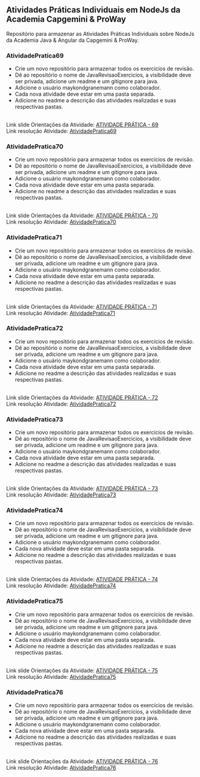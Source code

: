 # <h2>Atividades Práticas Individuais em NodeJs da Academia Capgemini & ProWay </h2>
Repositório para armazenar as Atividades Práticas Individuais sobre NodeJs da Academia Java &amp; Angular da Capgemini &amp; ProWay.

<h3>AtividadePratica69</h3>
<ul>
  <li>  Crie um novo repositório para armazenar todos os exercícios de revisão.</li>
  <li>  Dê ao repositório o nome de JavaRevisaoExercicios, a visibilidade deve ser privada, adicione um readme e um gitignore para java.</li>
  <li>  Adicione o usuário maykondgranemann como colaborador.</li>
  <li>  Cada nova atividade deve estar em uma pasta separada.</li>
  <li>  Adicione no readme a descrição das atividades realizadas e suas respectivas pastas.</li>
</ul>
<br />
Link slide Orientações da Atividade: <a href="https://docs.google.com/presentation/d/1TP_M1RPAM1O0jNNZZUV2CpdmapoDHpwEyn40RsSMH7A/edit#slide=id.gecd232fb99_0_0">ATIVIDADE PRÁTICA - 69<a/>
<br />   
Link resolução Atividade: <a href="https://github.com/ReAraujo/AtividadesPraticas_NodeJs_Individuais_AcademiaCapgeminiProWay/tree/main/AtividadePratica69">AtividadePratica69<a/>
<br />
  
<h3>AtividadePratica70</h3>
<ul>
  <li>  Crie um novo repositório para armazenar todos os exercícios de revisão.</li>
  <li>  Dê ao repositório o nome de JavaRevisaoExercicios, a visibilidade deve ser privada, adicione um readme e um gitignore para java.</li>
  <li>  Adicione o usuário maykondgranemann como colaborador.</li>
  <li>  Cada nova atividade deve estar em uma pasta separada.</li>
  <li>  Adicione no readme a descrição das atividades realizadas e suas respectivas pastas.</li>
</ul>
<br />
Link slide Orientações da Atividade: <a href="https://docs.google.com/presentation/d/18oNpoxOXyFM-__L2NvL4_-MSvd3ZomKuxLxVxyWsWHI/edit#slide=id.gecd232fb99_0_0">ATIVIDADE PRÁTICA - 70<a/>
<br />   
Link resolução Atividade: <a href="https://github.com/ReAraujo/AtividadesPraticas_NodeJs_Individuais_AcademiaCapgeminiProWay/tree/main/AtividadePratica70">AtividadePratica70<a/>
<br />

<h3>AtividadePratica71</h3>
<ul>
  <li>  Crie um novo repositório para armazenar todos os exercícios de revisão.</li>
  <li>  Dê ao repositório o nome de JavaRevisaoExercicios, a visibilidade deve ser privada, adicione um readme e um gitignore para java.</li>
  <li>  Adicione o usuário maykondgranemann como colaborador.</li>
  <li>  Cada nova atividade deve estar em uma pasta separada.</li>
  <li>  Adicione no readme a descrição das atividades realizadas e suas respectivas pastas.</li>
</ul>
<br />
Link slide Orientações da Atividade: <a href="https://docs.google.com/presentation/d/1IN9CflR_NonQskSmWXoZGY3lTwSJAmgqh5kYx_0aLnM/edit#slide=id.gecd232fb99_0_0">ATIVIDADE PRÁTICA - 71<a/>
<br />   
Link resolução Atividade: <a href="https://github.com/ReAraujo/AtividadesPraticas_NodeJs_Individuais_AcademiaCapgeminiProWay/tree/main/AtividadePratica71">AtividadePratica71<a/>
<br />
  
<h3>AtividadePratica72</h3>
<ul>
  <li>  Crie um novo repositório para armazenar todos os exercícios de revisão.</li>
  <li>  Dê ao repositório o nome de JavaRevisaoExercicios, a visibilidade deve ser privada, adicione um readme e um gitignore para java.</li>
  <li>  Adicione o usuário maykondgranemann como colaborador.</li>
  <li>  Cada nova atividade deve estar em uma pasta separada.</li>
  <li>  Adicione no readme a descrição das atividades realizadas e suas respectivas pastas.</li>
</ul>
<br />
Link slide Orientações da Atividade: <a href="https://docs.google.com/presentation/d/173vm0WsRdTEAK6McV3Sq-0cDb-orSMEARw6QySijRmg/edit#slide=id.gecd232fb99_0_0">ATIVIDADE PRÁTICA - 72<a/>
<br />   
Link resolução Atividade: <a href="https://github.com/ReAraujo/AtividadesPraticas_NodeJs_Individuais_AcademiaCapgeminiProWay/tree/main/AtividadePratica72">AtividadePratica72<a/>
<br />
  
<h3>AtividadePratica73</h3>
<ul>
  <li>  Crie um novo repositório para armazenar todos os exercícios de revisão.</li>
  <li>  Dê ao repositório o nome de JavaRevisaoExercicios, a visibilidade deve ser privada, adicione um readme e um gitignore para java.</li>
  <li>  Adicione o usuário maykondgranemann como colaborador.</li>
  <li>  Cada nova atividade deve estar em uma pasta separada.</li>
  <li>  Adicione no readme a descrição das atividades realizadas e suas respectivas pastas.</li>
</ul>
<br />
Link slide Orientações da Atividade: <a href="https://docs.google.com/presentation/d/1JG5vvgvooown_FrVcu1XlgCSnD24Q1cIoVqBlGUqHak/edit#slide=id.gecd232fb99_0_0">ATIVIDADE PRÁTICA - 73<a/>
<br />   
Link resolução Atividade: <a href="https://github.com/ReAraujo/AtividadesPraticas_NodeJs_Individuais_AcademiaCapgeminiProWay/tree/main/AtividadePratica73">AtividadePratica73<a/>
<br />
  
<h3>AtividadePratica74</h3>
<ul>
  <li>  Crie um novo repositório para armazenar todos os exercícios de revisão.</li>
  <li>  Dê ao repositório o nome de JavaRevisaoExercicios, a visibilidade deve ser privada, adicione um readme e um gitignore para java.</li>
  <li>  Adicione o usuário maykondgranemann como colaborador.</li>
  <li>  Cada nova atividade deve estar em uma pasta separada.</li>
  <li>  Adicione no readme a descrição das atividades realizadas e suas respectivas pastas.</li>
</ul>
<br />
Link slide Orientações da Atividade: <a href="https://docs.google.com/presentation/d/1x6Q-V-5UdRq1TaUpEE71ESttMEnqdYD1Pacqk9G3MSU/edit#slide=id.gecd232fb99_0_0">ATIVIDADE PRÁTICA - 74<a/>
<br />   
Link resolução Atividade: <a href="https://github.com/ReAraujo/AtividadesPraticas_NodeJs_Individuais_AcademiaCapgeminiProWay/tree/main/AtividadePratica74">AtividadePratica74<a/>
<br />
  
<h3>AtividadePratica75</h3>
<ul>
  <li>  Crie um novo repositório para armazenar todos os exercícios de revisão.</li>
  <li>  Dê ao repositório o nome de JavaRevisaoExercicios, a visibilidade deve ser privada, adicione um readme e um gitignore para java.</li>
  <li>  Adicione o usuário maykondgranemann como colaborador.</li>
  <li>  Cada nova atividade deve estar em uma pasta separada.</li>
  <li>  Adicione no readme a descrição das atividades realizadas e suas respectivas pastas.</li>
</ul>
<br />
Link slide Orientações da Atividade: <a href="https://docs.google.com/presentation/d/1qyG_M6SwX0zcucWVo98sTlQ43cJo7aRKWjk8rdsqFjo/edit#slide=id.gecd232fb99_0_0">ATIVIDADE PRÁTICA - 75<a/>
<br />   
Link resolução Atividade: <a href="https://github.com/ReAraujo/AtividadesPraticas_NodeJs_Individuais_AcademiaCapgeminiProWay/tree/main/AtividadePratica75">AtividadePratica75<a/>
<br />
  
<h3>AtividadePratica76</h3>
<ul>
  <li>  Crie um novo repositório para armazenar todos os exercícios de revisão.</li>
  <li>  Dê ao repositório o nome de JavaRevisaoExercicios, a visibilidade deve ser privada, adicione um readme e um gitignore para java.</li>
  <li>  Adicione o usuário maykondgranemann como colaborador.</li>
  <li>  Cada nova atividade deve estar em uma pasta separada.</li>
  <li>  Adicione no readme a descrição das atividades realizadas e suas respectivas pastas.</li>
</ul>
<br />
Link slide Orientações da Atividade: <a href="https://docs.google.com/presentation/d/1VL0kgRQplpcOMyiqJVMKjt_zUUEunf-zyfZvd8sCcfk/edit#slide=id.gecd232fb99_0_0">ATIVIDADE PRÁTICA - 76<a/>
<br />   
Link resolução Atividade: <a href="https://github.com/ReAraujo/AtividadesPraticas_NodeJs_Individuais_AcademiaCapgeminiProWay/tree/main/AtividadePratica76">AtividadePratica76<a/>
<br />
  

  

